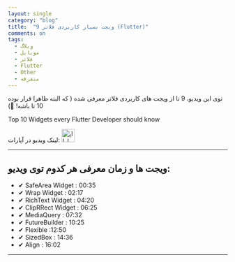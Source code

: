 ```yaml
---
layout: single
category: "blog"
title:  "9 ویجت بسیار کاربردی فلاتر (Flutter)"
comments: on
tags:
  - وبلاگ
  - موبایل
  - فلاتر
  - Flutter
  - Other
  - متفرقه
---
```



توی این ویدیو، 9 تا از ویجت های کاربردی فلاتر معرفی شده ( که البته ظاهرا قرار بوده 10 تا باشه! :thinking:)

Top 10 Widgets every Flutter Developer should know

<div id="5169109176"><script type="text/JavaScript" src="https://www.aparat.com/embed/KHwDe?data[rnddiv]=5169109176&data[responsive]=yes&&recom=none"></script></div>


<div class="d-flex justify-content-center">
لینک ویدیو در آپارات: <a href="http://aparat.com/v/KHwDe?playlist=813084" target="_blank"><img src="{{ '/assets/images/aparat.png' | relative_url }}" width="30px" title="اپارات" alt="اپارات"></a>
</div>

---

ویجت ها و زمان معرفی هر کدوم توی ویدیو:
---
- ✔ SafeArea Widget : 00:35
- ✔ Wrap Widget : 02:17
- ✔ RichText Widget : 04:20
- ✔ ClipRRect Widget : 06:25
- ✔ MediaQuery : 07:32
- ✔ FutureBuilder : 10:25
- ✔ Flexible :12:50
- ✔ SizedBox : 14:36
- ✔ Align : 16:02

---

<div class="well">
<div class="rw-ui-container"></div>
</div>
